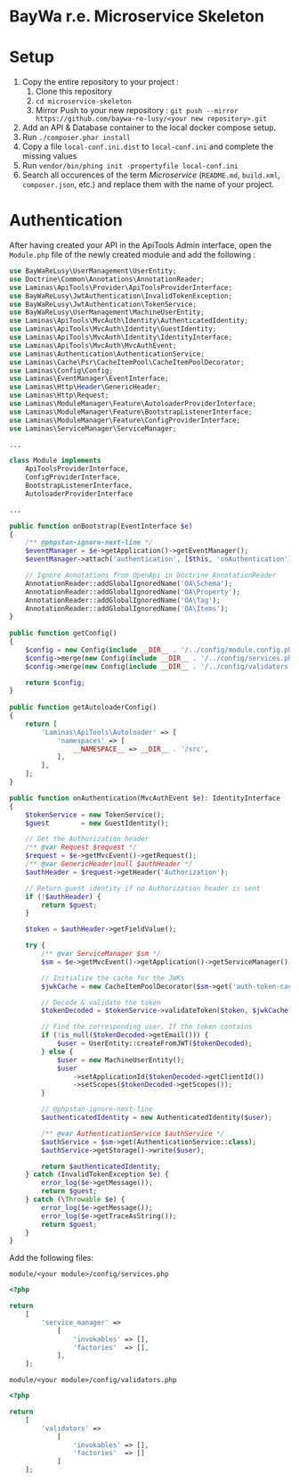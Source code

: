 BayWa r.e. Microservice Skeleton
================================

# Setup

1. Copy the entire repository to your project :
   1. Clone this repository
   2. `cd microservice-skeleton`
   3. Mirror Push to your new repository : `git push --mirror https://github.com/baywa-re-lusy/<your new repository>.git`
2. Add an API & Database container to the local docker compose setup.
2. Run `./composer.phar install`
3. Copy a file `local-conf.ini.dist` to `local-conf.ini` and complete the missing values
4. Run `vendor/bin/phing init -propertyfile local-conf.ini`
5. Search all occurences of the term *Microservice* (`README.md`, `build.xml`, `composer.json`, etc.) and replace them with the name of your project.

# Authentication

After having created your API in the ApiTools Admin interface, open the `Module.php` file of the newly created module and add the following :

```php
use BayWaReLusy\UserManagement\UserEntity;
use Doctrine\Common\Annotations\AnnotationReader;
use Laminas\ApiTools\Provider\ApiToolsProviderInterface;
use BayWaReLusy\JwtAuthentication\InvalidTokenException;
use BayWaReLusy\JwtAuthentication\TokenService;
use BayWaReLusy\UserManagement\MachineUserEntity;
use Laminas\ApiTools\MvcAuth\Identity\AuthenticatedIdentity;
use Laminas\ApiTools\MvcAuth\Identity\GuestIdentity;
use Laminas\ApiTools\MvcAuth\Identity\IdentityInterface;
use Laminas\ApiTools\MvcAuth\MvcAuthEvent;
use Laminas\Authentication\AuthenticationService;
use Laminas\Cache\Psr\CacheItemPool\CacheItemPoolDecorator;
use Laminas\Config\Config;
use Laminas\EventManager\EventInterface;
use Laminas\Http\Header\GenericHeader;
use Laminas\Http\Request;
use Laminas\ModuleManager\Feature\AutoloaderProviderInterface;
use Laminas\ModuleManager\Feature\BootstrapListenerInterface;
use Laminas\ModuleManager\Feature\ConfigProviderInterface;
use Laminas\ServiceManager\ServiceManager;

...

class Module implements
    ApiToolsProviderInterface,
    ConfigProviderInterface,
    BootstrapListenerInterface,
    AutoloaderProviderInterface

...

public function onBootstrap(EventInterface $e)
{
    /** @phpstan-ignore-next-line */
    $eventManager = $e->getApplication()->getEventManager();
    $eventManager->attach('authentication', [$this, 'onAuthentication'], 10000);

    // Ignore Annotations from OpenApi in Doctrine AnnotationReader
    AnnotationReader::addGlobalIgnoredName('OA\Schema');
    AnnotationReader::addGlobalIgnoredName('OA\Property');
    AnnotationReader::addGlobalIgnoredName('OA\Tag');
    AnnotationReader::addGlobalIgnoredName('OA\Items');
}
 
public function getConfig()
{
    $config = new Config(include __DIR__ . '/../config/module.config.php');
    $config->merge(new Config(include __DIR__ . '/../config/services.php'));
    $config->merge(new Config(include __DIR__ . '/../config/validators.php'));

    return $config;
}
 
public function getAutoloaderConfig()
{
    return [
        'Laminas\ApiTools\Autoloader' => [
            'namespaces' => [
                __NAMESPACE__ => __DIR__ . '/src',
            ],
        ],
    ];
}

public function onAuthentication(MvcAuthEvent $e): IdentityInterface
{
    $tokenService = new TokenService();
    $guest        = new GuestIdentity();

    // Get the Authorization header
    /** @var Request $request */
    $request = $e->getMvcEvent()->getRequest();
    /** @var GenericHeader|null $authHeader */
    $authHeader = $request->getHeader('Authorization');

    // Return guest identity if no Authorization header is sent
    if (!$authHeader) {
        return $guest;
    }

    $token = $authHeader->getFieldValue();

    try {
        /** @var ServiceManager $sm */
        $sm = $e->getMvcEvent()->getApplication()->getServiceManager();

        // Initialize the cache for the JWKs
        $jwkCache = new CacheItemPoolDecorator($sm->get('auth-token-cache'));

        // Decode & validate the token
        $tokenDecoded = $tokenService->validateToken($token, $jwkCache, $sm->get('config')['auth']['jwksUrl']);

        // Find the corresponding user. If the token contains
        if (!is_null($tokenDecoded->getEmail())) {
            $user = UserEntity::createFromJWT($tokenDecoded);
        } else {
            $user = new MachineUserEntity();
            $user
                ->setApplicationId($tokenDecoded->getClientId())
                ->setScopes($tokenDecoded->getScopes());
        }

        // @phpstan-ignore-next-line
        $authenticatedIdentity = new AuthenticatedIdentity($user);

        /** @var AuthenticationService $authService */
        $authService = $sm->get(AuthenticationService::class);
        $authService->getStorage()->write($user);

        return $authenticatedIdentity;
    } catch (InvalidTokenException $e) {
        error_log($e->getMessage());
        return $guest;
    } catch (\Throwable $e) {
        error_log($e->getMessage());
        error_log($e->getTraceAsString());
        return $guest;
    }
}
```

Add the following files:

`module/<your module>/config/services.php`
```php
<?php

return
    [
        'service_manager' =>
            [
                'invokables' => [],
                'factories'  => [],
            ],
    ];

```

`module/<your module>/config/validators.php`
```php
<?php

return
    [
        'validators' =>
            [
                'invokables' => [],
                'factories'  => []
            ]
    ];
```
